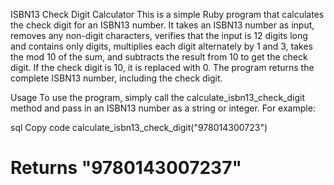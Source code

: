 ISBN13 Check Digit Calculator
This is a simple Ruby program that calculates the check digit for an ISBN13 number. It takes an ISBN13 number as input, removes any non-digit characters, verifies that the input is 12 digits long and contains only digits, multiplies each digit alternately by 1 and 3, takes the mod 10 of the sum, and subtracts the result from 10 to get the check digit. If the check digit is 10, it is replaced with 0. The program returns the complete ISBN13 number, including the check digit.

Usage
To use the program, simply call the calculate_isbn13_check_digit method and pass in an ISBN13 number as a string or integer. For example:

sql
Copy code
calculate_isbn13_check_digit("978014300723")
# Returns "9780143007237"

